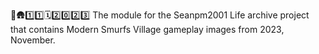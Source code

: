 🔵️🛖️1️⃣️1️⃣️🗓️2️⃣️0️⃣️2️⃣️3️⃣️ The module for the Seanpm2001 Life archive project that contains Modern Smurfs Village gameplay images from 2023, November.
